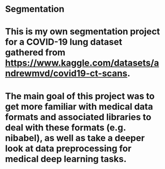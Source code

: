 # Segmentation

# This is my own segmentation project for a COVID-19 lung dataset gathered from https://www.kaggle.com/datasets/andrewmvd/covid19-ct-scans. 
# The main goal of this project was to get more familiar with medical data formats and associated libraries to deal with these formats (e.g. nibabel), as well as take a deeper look at data preprocessing for medical deep learning tasks. 
